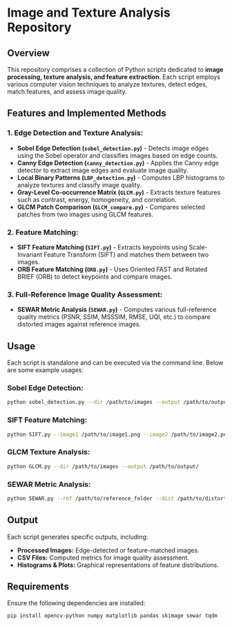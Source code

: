 # Image and Texture Analysis Repository

## Overview
This repository comprises a collection of Python scripts dedicated to **image processing, texture analysis, and feature extraction**. Each script employs various computer vision techniques to analyze textures, detect edges, match features, and assess image quality. 

## Features and Implemented Methods

### 1. Edge Detection and Texture Analysis:
- **Sobel Edge Detection (`sobel_detection.py`)** - Detects image edges using the Sobel operator and classifies images based on edge counts.
- **Canny Edge Detection (`canny_detection.py`)** - Applies the Canny edge detector to extract image edges and evaluate image quality.
- **Local Binary Patterns (`LBP_detection.py`)** - Computes LBP histograms to analyze textures and classify image quality.
- **Gray-Level Co-occurrence Matrix (`GLCM.py`)** - Extracts texture features such as contrast, energy, homogeneity, and correlation.
- **GLCM Patch Comparison (`GLCM_compare.py`)** - Compares selected patches from two images using GLCM features.

### 2. Feature Matching:
- **SIFT Feature Matching (`SIFT.py`)** - Extracts keypoints using Scale-Invariant Feature Transform (SIFT) and matches them between two images.
- **ORB Feature Matching (`ORB.py`)** - Uses Oriented FAST and Rotated BRIEF (ORB) to detect keypoints and compare images.

### 3. Full-Reference Image Quality Assessment:
- **SEWAR Metric Analysis (`SEWAR.py`)** - Computes various full-reference quality metrics (PSNR, SSIM, MSSSIM, RMSE, UQI, etc.) to compare distorted images against reference images.

## Usage
Each script is standalone and can be executed via the command line. Below are some example usages:

### Sobel Edge Detection:
```sh
python sobel_detection.py --dir /path/to/images --output /path/to/output/
```

### SIFT Feature Matching:
```sh
python SIFT.py --image1 /path/to/image1.png --image2 /path/to/image2.png --output /path/to/output/
```

### GLCM Texture Analysis:
```sh
python GLCM.py --dir /path/to/images --output /path/to/output/
```

### SEWAR Metric Analysis:
```sh
python SEWAR.py --ref /path/to/reference_folder --dist /path/to/distorted_folder --output /path/to/output_folder/
```

## Output
Each script generates specific outputs, including:
- **Processed Images:** Edge-detected or feature-matched images.
- **CSV Files:** Computed metrics for image quality assessment.
- **Histograms & Plots:** Graphical representations of feature distributions.

## Requirements
Ensure the following dependencies are installed:
```sh
pip install opencv-python numpy matplotlib pandas skimage sewar tqdm
```
